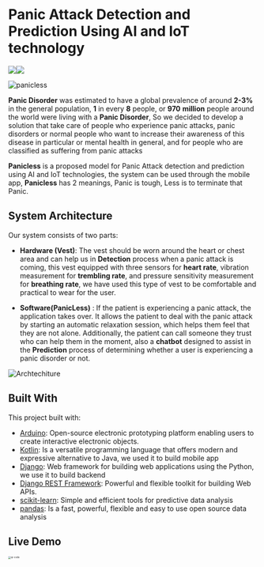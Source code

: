 # Panic Attack Detection and Prediction Using AI and IoT technology  

![](https://img.shields.io/badge/License-PanicLess-blue)![](https://img.shields.io/badge/Version-v1-blue)  

![panicless](https://github.com/PanicLess-2023/.github/assets/77099631/3e495a44-18a4-4025-9423-f752b3ae95fe)

**Panic Disorder** was estimated to have a global prevalence of around **2-3%** in the general population, **1** in every **8** people, or **970** **million** people around the world were living with a **Panic Disorder**, So we decided to develop a solution that take care of people who experience panic  attacks, panic disorders or normal people who want to increase their  awareness of this disease in particular or mental health in general, and  for people who are classified as suffering from panic attacks

**Panicless** is a proposed model for Panic Attack detection and prediction using AI and IoT technologies, the system can be used through the mobile app, **Panicless** has 2 meanings, Panic is tough, Less is to terminate that Panic.

## System Architecture

Our system consists of two parts:

- **Hardware (Vest)**: The  vest should be worn around the heart or chest area and can help us in **Detection** process when a panic attack is coming, this vest equipped with three sensors for **heart rate**, vibration measurement for **trembling rate**, and pressure sensitivity measurement for **breathing rate**, we have used this type of vest to be comfortable and practical to wear for the user.

- **Software(PanicLess)** : If the patient is experiencing a panic attack, the application takes over. It allows the patient to deal with the panic attack by starting an automatic  relaxation session, which helps them feel that they are not alone.  Additionally, the patient can call someone they trust who can help  them in the moment, also a **chatbot** designed to assist in the **Prediction** process of  determining whether a user is experiencing a panic disorder or not.

![Archtechiture](https://github.com/mohameddwedar689/Travel-Tour-Website/assets/77099631/9331e0e5-d6c4-4d23-a3b7-e6c9f67e1c89)

## Built With

This project built with:

- [Arduino](https://www.arduino.cc/): Open-source electronic prototyping platform enabling users to create interactive electronic objects.
- [Kotlin](https://kotlinlang.org/): Is a versatile programming language that offers modern and expressive alternative to Java, we used it to build mobile app
- [Django](https://www.djangoproject.com/): Web framework for building web applications using the Python, we use it to build backend
- [Django REST Framework](https://www.django-rest-framework.org/): Powerful and flexible toolkit for building Web APIs.
- [scikit-learn](https://scikit-learn.org/stable/): Simple and efficient tools for predictive data analysis
- [pandas](https://pandas.pydata.org/): Is a fast, powerful, flexible and easy to use open source data analysis

## Live Demo

<img src="https://github.com/mohameddwedar689/Travel-Tour-Website/assets/77099631/5445cb70-211d-440e-aca9-6e55a2f68df9" alt="qr-code" style="zoom: 33%;" />


